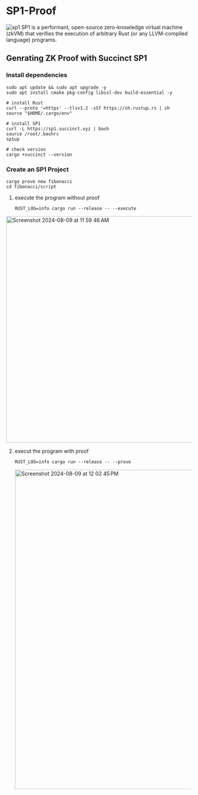 # SP1-Proof
![sp1](https://github.com/user-attachments/assets/54dc9640-b3a6-4e3f-aa95-05332e7c42ef)
SP1 is a performant, open-source zero-knowledge virtual machine (zkVM) that verifies the execution of arbitrary Rust (or any LLVM-compiled language) programs.

## Genrating ZK Proof with Succinct SP1

### Install dependencies
``` 
sudo apt update && sudo apt upgrade -y
sudo apt install cmake pkg-config libssl-dev build-essential -y

# install Rust
curl --proto '=https' --tlsv1.2 -sSf https://sh.rustup.rs | sh
source "$HOME/.cargo/env"

# install SP1
curl -L https://sp1.succinct.xyz | bash
source /root/.bashrc
sp1up

# check version
cargo +succinct --version
```

### Create an SP1 Project
```
cargo prove new fibonacci
cd fibonacci/script
```
1. execute the program without proof
   ```
   RUST_LOG=info cargo run --release -- --execute
   ```
<img width="614" alt="Screenshot 2024-08-09 at 11 59 46 AM" src="https://github.com/user-attachments/assets/02abfdf1-76d6-4541-8b58-75b590126138">

2. execut the program with proof
   ```
   RUST_LOG=info cargo run --release -- --prove
   ```
   <img width="866" alt="Screenshot 2024-08-09 at 12 02 45 PM" src="https://github.com/user-attachments/assets/59699bfc-1f7c-42d9-a9a2-240c37b01530">


